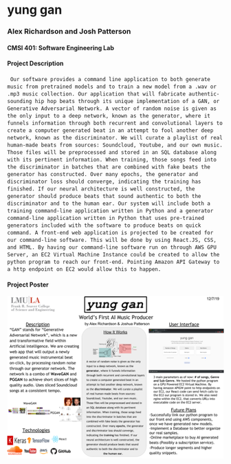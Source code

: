 # yung gan
### Alex Richardson and Josh Patterson
#### CMSI 401: Software Engineering Lab

#### Project Description
` Our software provides a command line application to both generate
music from pretrained models and to train a new model from a .wav or .mp3 music collection.
Our application that will fabricate authentic-sounding hip hop beats through its unique
implementation of a GAN, or Generative Adversarial Network. A vector of random noise is
given as the only input to a deep network, known as the generator, where it funnels information
through both recurrent and convolutional layers to create a computer generated beat in an attempt
to fool another deep network, known as the discriminator. We will curate a playlist of real
human-made beats from sources: Soundcloud, Youtube, and our own music. Those files will be
preprocessed and stored in an SQL database along with its pertinent information. When training,
those songs feed into the discriminator in batches that are combined with fake beats the generator
has constructed. Over many epochs, the generator and discriminator loss should converge,
indicating the training has finished. If our neural architecture is well constructed, the generator
should produce beats that sound authentic to both the discriminator and to the human ear. Our
system will include both a training command-line application written in Python and a generator
command-line application written in Python that uses pre-trained generators included with the
software to produce beats on quick command. A front-end web application is projected to be
created for our command-line software. This will be done by using React.JS, CSS, and HTML.
By having our command-line software run on through AWS GPU Server, an EC2 Virtual
Machine Instance could be created to allow the python program to reach our front-end. Pointing
Amazon API Gateway to a http endpoint on EC2 would allow this to happen.`

#### Project Poster

![yungganposter2](yungganposter2.png)
